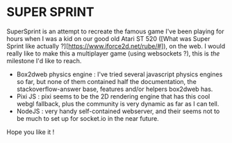 SUPER SPRINT
============

SuperSprint is an attempt to recreate the famous game I've been playing for hours when I was a kid on our good old Atari ST 520 ([What was Super Sprint like actually ?][https://www.iforce2d.net/rube/#]), on the web. I would really like to make this a multiplayer game (using websockets ?), this is _the_ milestone I'd like to reach.


 - Box2dweb physics engine : I've tried several javascript physics engines so far, but none of them contained half the documentation, the stackoverflow-answer base, features and/or helpers box2dweb has. 
 - Pixi JS : pixi seems to be the 2D rendering engine that has this cool webgl fallback, plus the community is very dynamic as far as I can tell.
 - NodeJS : very handy self-contained webserver, and their seems not to be much to set up for socket.io in the near future.

 Hope you like it !

 

